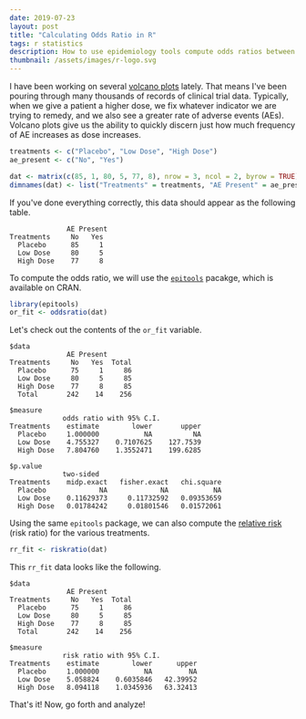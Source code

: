 ```yaml
---
date: 2019-07-23
layout: post
title: "Calculating Odds Ratio in R"
tags: r statistics
description: How to use epidemiology tools compute odds ratios between clinical study treatments
thumbnail: /assets/images/r-logo.svg
---
```


I have been working on several [volcano plots](https://observablehq.com/@jarrettmeyer/volcano-plot) lately. That means I've been pouring through many thousands of records of clinical trial data. Typically, when we give a patient a higher dose, we fix whatever indicator we are trying to remedy, and we also see a greater rate of adverse events (AEs). Volcano plots give us the ability to quickly discern just how much frequency of AE increases as dose increases.

```r
treatments <- c("Placebo", "Low Dose", "High Dose")
ae_present <- c("No", "Yes")

dat <- matrix(c(85, 1, 80, 5, 77, 8), nrow = 3, ncol = 2, byrow = TRUE)
dimnames(dat) <- list("Treatments" = treatments, "AE Present" = ae_present)
```

If you've done everything correctly, this data should appear as the following table.

```
              AE Present
Treatments     No   Yes
  Placebo      85     1
  Low Dose     80     5
  High Dose    77     8
```

To compute the odds ratio, we will use the [`epitools`](https://rdrr.io/cran/epitools/) pacakge, which is available on CRAN.

```r
library(epitools)
or_fit <- oddsratio(dat)
```

Let's check out the contents of the `or_fit` variable.

```
$data
              AE Present
Treatments     No   Yes  Total
  Placebo      75     1     86
  Low Dose     80     5     85
  High Dose    77     8     85
  Total       242    14    256

$measure
             odds ratio with 95% C.I.
Treatments    estimate        lower       upper
  Placebo     1.000000           NA          NA
  Low Dose    4.755327    0.7107625    127.7539
  High Dose   7.804760    1.3552471    199.6285

$p.value
             two-sided
Treatments    midp.exact   fisher.exact   chi.square
  Placebo             NA             NA           NA
  Low Dose    0.11629373     0.11732592   0.09353659
  High Dose   0.01784242     0.01801546   0.01572061
```

Using the same `epitools` package, we can also compute the [relative risk](https://en.wikipedia.org/wiki/Risk_ratio) (risk ratio) for the various treatments.

```r
rr_fit <- riskratio(dat)
```

This `rr_fit` data looks like the following.

```
$data
              AE Present
Treatments     No   Yes  Total
  Placebo      75     1     86
  Low Dose     80     5     85
  High Dose    77     8     85
  Total       242    14    256

$measure
             risk ratio with 95% C.I.
Treatments    estimate        lower      upper
  Placebo     1.000000           NA         NA
  Low Dose    5.058824    0.6035846   42.39952
  High Dose   8.094118    1.0345936   63.32413
```

That's it! Now, go forth and analyze!

